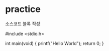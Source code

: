# practice

소스코드 블록 작성

#include <stdio.h>

int main(void) {
  printf("Hello World");
  return 0;
 }

